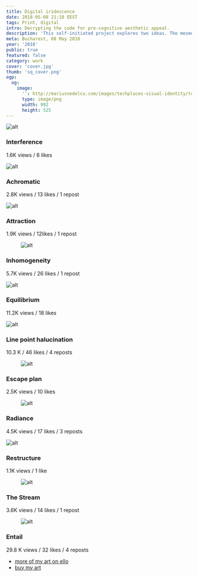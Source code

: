 ```yaml
---
title: Digital iridescence
date: 2018-05-08 21:10 EEST
tags: Print, digital
intro: Decrypting the code for pre-cognitive aesthetic appeal.
description: 'This self-initiated project explores two ideas. The mesmerizing appeal of highly saturated images and that of unbalanced asymmetrical compositions. It is essentially a quest to find those visual cues which attire attention and likes. These artworks were posted on ello and the community reacted to each of it differently. The aesthetic is optimized for visual satisfaction and in some works to intrigue and unset.'
meta: Bucharest, 08 May 2018
year: '2018'
public: true
featured: false
category: work
cover: 'cover.jpg'
thumb: 'sq_cover.png'
ogp:
  og:
    image:
      '': http://mariusnedelcu.com/images/techplaces-visual-identity/techplaces_main.gif
      type: image/png
      width: 992
      height: 525
---
```

<section>
  <p><picture class="placeholder ar-0732 trei">
    <source srcset="/images/digital-iridescence/a_1.jpg" media="(min-width: 500px)">
    <source srcset="/images/digital-iridescence/a_1_sm.jpg" media="(min-width: 1000px)">
    <img class="lzld" srcset="/images/digital-iridescence/a_1.jpg" alt="alt">
  </picture></p>
  <h3>Interference</h3>
  <p> 1.6K views / 6 likes </p>
</section>

<section>
  <p><picture class="placeholder ar-0732 trei">
    <source srcset="/images/digital-iridescence/a_2.jpg" media="(min-width: 500px)">
    <source srcset="/images/digital-iridescence/a_2_sm.jpg" media="(min-width: 1000px)">
    <img class="lzld" srcset="/images/digital-iridescence/a_2.jpg" alt="alt">
  </picture></p>
  <h3>Achromatic</h3>
  <p>2.8K views / 13 likes / 1 repost</p>
</section>

<section>
  <p><picture class="placeholder ar-0732 trei">
    <source srcset="/images/digital-iridescence/a_3.jpg" media="(min-width: 500px)">
    <source srcset="/images/digital-iridescence/a_3_sm.jpg" media="(min-width: 1000px)">
    <img class="lzld" srcset="/images/digital-iridescence/a_3.jpg" alt="alt">
  </picture></p>
  <h3>Attraction</h3>
  <p>1.9K views / 12likes / 1 repost</p>
</section>

<section>
  <figure class="one">
    <picture class="placeholder ar-15">
      <source srcset="/images/digital-iridescence/a_4.jpg" media="(min-width: 500px)">
      <source srcset="/images/digital-iridescence/a_4_sm.jpg" media="(min-width: 1000px)">
      <img class="lzld" srcset="/images/digital-iridescence/a_4.jpg" alt="alt">
    </picture>
  </figure>
  <h3>Inhomogeneity</h3>
  <p>5.7K views / 26 likes / 1 repost </p>
</section>

<section>
  <p><picture class="placeholder ar-070 trei">
    <source srcset="/images/digital-iridescence/a_5.jpg" media="(min-width: 500px)">
    <source srcset="/images/digital-iridescence/a_5_sm.jpg" media="(min-width: 1000px)">
    <img class="lzld" srcset="/images/digital-iridescence/a_5.jpg" alt="alt">
  </picture></p>
  <h3>Equilibrium</h3>
  <p>11.2K views / 18 likes</p>
</section>

<section>
  <p><picture class="placeholder ar-070 trei">
    <source srcset="/images/digital-iridescence/a_6.jpg" media="(min-width: 500px)">
    <source srcset="/images/digital-iridescence/a_6_sm.jpg" media="(min-width: 1000px)">
    <img class="lzld" srcset="/images/digital-iridescence/a_6.jpg" alt="alt">
  </picture></p>
  <h3>Line point halucination</h3>
  <p>10.3 K / 46 likes / 4 reposts</p>
</section>

<section>
  <figure class="one">
    <picture class="placeholder ar-15">
      <source srcset="/images/digital-iridescence/a_7.jpg" media="(min-width: 500px)">
      <source srcset="/images/digital-iridescence/a_7_sm.jpg" media="(min-width: 1000px)">
      <img class="lzld" srcset="/images/digital-iridescence/a_7.jpg" alt="alt">
    </picture>
  </figure>
  <h3>Escape plan</h3>
  <p>2.5K views / 10 likes</p>
</section>


<section>
  <figure class="one">
    <picture class="placeholder ar-15">
      <source srcset="/images/digital-iridescence/a_8.jpg" media="(min-width: 500px)">
      <source srcset="/images/digital-iridescence/a_8_sm.jpg" media="(min-width: 1000px)">
      <img class="lzld" srcset="/images/digital-iridescence/a_8.jpg" alt="alt">
    </picture>
  </figure>
  <h3>Radiance</h3>
  <p>4.5K views / 17 likes / 3 reposts</p>
</section>

<section>
  <p><picture class="placeholder ar-070 trei">
    <source srcset="/images/digital-iridescence/a_9.jpg" media="(min-width: 500px)">
    <source srcset="/images/digital-iridescence/a_9_sm.jpg" media="(min-width: 1000px)">
    <img class="lzld" srcset="/images/digital-iridescence/a_9.jpg" alt="alt">
  </picture></p>

  <h3>Restructure</h3>
  <p> 1.1K views / 1 like</p>
</section>

<section>
  <figure class="one">
    <picture class="placeholder ar-15">
      <source srcset="/images/digital-iridescence/a_10.jpg" media="(min-width: 500px)">
      <source srcset="/images/digital-iridescence/a_10_sm.jpg" media="(min-width: 1000px)">
      <img class="lzld" srcset="/images/digital-iridescence/a_10.jpg" alt="alt">
    </picture>
  </figure>
  <h3>The Stream</h3>
  <p>3.6K views / 14 likes / 1 repost</p>
</section>

<section>
  <figure class="one">
    <picture class="placeholder ar-15">
      <source srcset="/images/digital-iridescence/a_11.jpg" media="(min-width: 500px)">
      <source srcset="/images/digital-iridescence/a_11_sm.jpg" media="(min-width: 1000px)">
      <img class="lzld" srcset="/images/digital-iridescence/a_11.jpg" alt="alt">
    </picture>
  </figure>
  <h3>Entail</h3>
  <p>29.8 K views / 32 likes / 4 reposts</p>
</section>

<ul class="project-info">
  <li><a target="_blank" href="http://www.ello.co/mariusnedelcu">more of my art on ello</a></li>
  <li><a target="_blank" href="https://tictail.com/formative">buy my art</a></li>
</ul>
